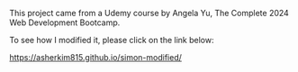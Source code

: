 This project came from a Udemy course by Angela Yu, The Complete 2024 Web Development Bootcamp.

To see how I modified it, please click on the link below:

https://asherkim815.github.io/simon-modified/
